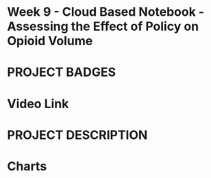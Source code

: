 # Week 9 - Cloud Based Notebook - Assessing the Effect of Policy on Opioid Volume

# PROJECT BADGES

# Video Link

# PROJECT DESCRIPTION

# Charts